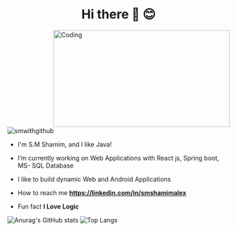 <h1 align="center">Hi there 👋 😊</h1>
<img align="right" alt="Coding" width="400" height="220" src="https://cdn.dribbble.com/users/1162077/screenshots/3848914/programmer.gif">

<p align="left"> <img src="https://komarev.com/ghpvc/?username=smwithgithub&label=Profile%20views&color=0e75b6&style=flat" alt="smwithgithub" /> </p>

- I'm S.M Shamim, and I like Java!

- I’m currently working on Web Applications with React js, Spring boot, MS- SQL Database

- I like to build dynamic Web and Android Applications

- How to reach me **https://linkedin.com/in/smshamimalex**

- Fun fact **I Love Logic**

![Anurag's GitHub stats](https://github-readme-stats.vercel.app/api?username=smwithgithub&show_icons=true&theme=radical)  ![Top Langs](https://github-readme-stats.vercel.app/api/top-langs/?username=smwithgithub&layout=compact)
